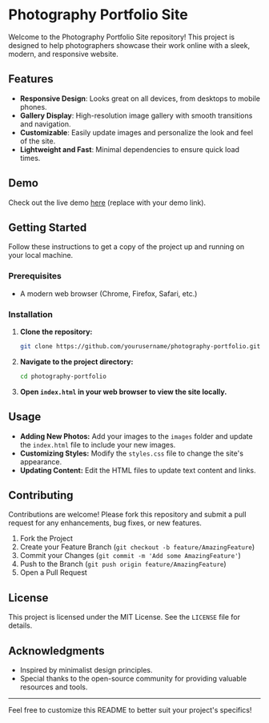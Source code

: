 # Photography Portfolio Site

Welcome to the Photography Portfolio Site repository! This project is designed to help photographers showcase their work online with a sleek, modern, and responsive website.

## Features

- **Responsive Design**: Looks great on all devices, from desktops to mobile phones.
- **Gallery Display**: High-resolution image gallery with smooth transitions and navigation.
- **Customizable**: Easily update images and personalize the look and feel of the site.
- **Lightweight and Fast**: Minimal dependencies to ensure quick load times.

## Demo

Check out the live demo [here](#) (replace with your demo link).

## Getting Started

Follow these instructions to get a copy of the project up and running on your local machine.

### Prerequisites

- A modern web browser (Chrome, Firefox, Safari, etc.)

### Installation

1. **Clone the repository:**
    ```sh
    git clone https://github.com/yourusername/photography-portfolio.git
    ```

2. **Navigate to the project directory:**
    ```sh
    cd photography-portfolio
    ```

3. **Open `index.html` in your web browser to view the site locally.**

## Usage

- **Adding New Photos:** Add your images to the `images` folder and update the `index.html` file to include your new images.
- **Customizing Styles:** Modify the `styles.css` file to change the site's appearance.
- **Updating Content:** Edit the HTML files to update text content and links.

## Contributing

Contributions are welcome! Please fork this repository and submit a pull request for any enhancements, bug fixes, or new features.

1. Fork the Project
2. Create your Feature Branch (`git checkout -b feature/AmazingFeature`)
3. Commit your Changes (`git commit -m 'Add some AmazingFeature'`)
4. Push to the Branch (`git push origin feature/AmazingFeature`)
5. Open a Pull Request

## License

This project is licensed under the MIT License. See the `LICENSE` file for details.

## Acknowledgments

- Inspired by minimalist design principles.
- Special thanks to the open-source community for providing valuable resources and tools.

---

Feel free to customize this README to better suit your project's specifics!

